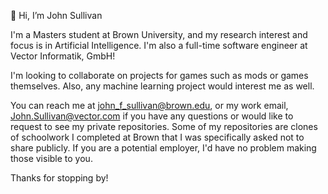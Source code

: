 👋 Hi, I’m John Sullivan

I'm a Masters student at Brown University, and my research interest and focus is in Artificial Intelligence. 
I'm also a full-time software engineer at Vector Informatik, GmbH!

I'm looking to collaborate on projects for games such as mods or games themselves. Also, any machine learning project would interest me as well. 

You can reach me at john_f_sullivan@brown.edu, or my work email, John.Sullivan@vector.com if you have any questions or would like to request
to see my private repositories. Some of my repositories are clones of schoolwork I completed at Brown that I was specifically asked not to share publicly.
If you are a potential employer, I'd have no problem making those visible to you.

Thanks for stopping by!
